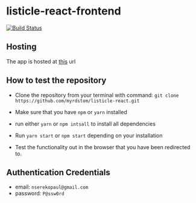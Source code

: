 # listicle-react-frontend
[![Build Status](https://travis-ci.org/myrdstom/listicle-react.svg?branch=develop)](https://travis-ci.org/myrdstom/listicle-react)

## Hosting
The app is hosted at [this](https://listicle-react.herokuapp.com/) url


## How to test the repository

 - Clone the repository from your terminal with command: `git clone https://github.com/myrdstom/listicle-react.git`
 
- Make sure that you have `npm` or `yarn` installed

- run either `yarn` or `npm intsall` to install all dependencies

- Run `yarn start` or `npm start` depending on your installation

- Test the functionality out in the browser that you have been redirected to.

## Authentication Credentials
- email: `nserekopaul@gmail.com`
- password: `P@ssw0rd` 
